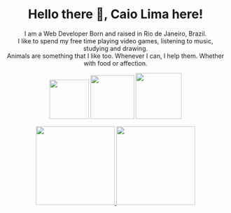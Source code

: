 <h1 align="center">Hello there 👋, Caio Lima here!</h1>

<p align="center">I am a Web Developer Born and raised in Rio de Janeiro, Brazil.<br>
I like to spend my free time playing video games, listening to music, studying and drawing.<br>
Animals are something that I like too. Whenever I can, I help them. Whether with food or affection.</p>



<p align="center">
  <a href="https://www.linkedin.com/in/caiovieiralima/"><img src="https://img.shields.io/badge/LinkedIn-0077B5?style=for-the-badge&logo=linkedin&logoColor=white" width="90"></a>     <a href="https://www.instagram.com/caiolimaart/"><img src="https://img.shields.io/badge/Instagram-E4405F?style=for-the-badge&logo=instagram&logoColor=white" width="100"></a> 
  <a src="https://www.deviantart.com/caiolimaart"><img src="https://img.shields.io/badge/DeviantArt-05CC47?style=for-the-badge&logo=DeviantArt&logoColor=white" width="105"></a></p>
  
  
 <div  align="center">
  <a href="https://github.com/CaioLima96">
  <img height="180em" src="https://github-readme-stats.vercel.app/api?username=CaioLima96&show_icons=true&theme=dracula&include_all_commits=true&count_private=true"/>
  <img height="180em" src="https://github-readme-stats.vercel.app/api/top-langs/?username=CaioLima96&layout=compact&langs_count=7&theme=dracula"/>
</div>

<!--
**CaioLima96/CaioLima96** is a ✨ _special_ ✨ repository because its `README.md` (this file) appears on your GitHub profile.

Here are some ideas to get you started:

- 🔭 I’m currently working on ...
- 🌱 I’m currently learning ...
- 👯 I’m looking to collaborate on ...
- 🤔 I’m looking for help with ...
- 💬 Ask me about ...
- 📫 How to reach me: ...
- 😄 Pronouns: ...
- ⚡ Fun fact: ...
-->
